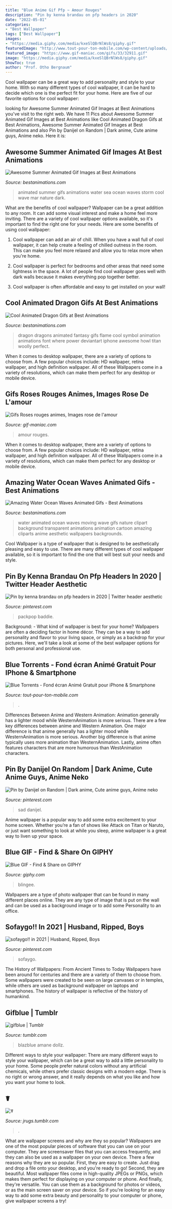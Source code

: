 ```yaml
---
title: "Blue Anime Gif Pfp ~ Amour Rouges"
description: "Pin by kenna brandau on pfp headers in 2020"
date: "2022-05-01"
categories:
- "Best Wallpaper"
tags: ["Best Wallpaper"]
images:
- "https://media.giphy.com/media/kxeSlQBrNlWs8/giphy.gif"
featuredImage: "http://www.tout-pour-ton-mobile.com/wp-content/uploads/2013/08/A-A-TORRENTES.gif"
featured_image: "https://www.gif-maniac.com/gifs/33/32911.gif"
image: "https://media.giphy.com/media/kxeSlQBrNlWs8/giphy.gif"
ShowToc: true
author: "Prof. Otho Bergnaum"
---
```



Cool wallpaper can be a great way to add personality and style to your home. With so many different types of cool wallpaper, it can be hard to decide which one is the perfect fit for your home. Here are five of our favorite options for cool wallpaper: 

	

		
looking for Awesome Summer Animated Gif Images at Best Animations you've visit to the right web. We have 11 Pics about Awesome Summer Animated Gif Images at Best Animations like Cool Animated Dragon Gifs at Best Animations, Awesome Summer Animated Gif Images at Best Animations and also Pin by Danijel on Random | Dark anime, Cute anime guys, Anime neko. Here it is:
		
    
## Awesome Summer Animated Gif Images At Best Animations

<img loading=lazy src="http://bestanimations.com/Nature/summer/summer-nature-animated-gif-19.gif" onerror="this.onerror=null;this.src='https://tse2.mm.bing.net/th?id=OIP.YFK75fy4ja3fH1XXxCo58gHaKX&amp;pid=15.1';" alt="Awesome Summer Animated Gif Images at Best Animations">

_Source: bestanimations.com_

>animated summer gifs animations water sea ocean waves storm cool wave mar nature dark. 

	

What are the benefits of cool wallpaper?
Wallpaper can be a great addition to any room. It can add some visual interest and make a home feel more inviting. There are a variety of cool wallpaper options available, so it's important to find the right one for your needs. Here are some benefits of using cool wallpaper: 
1. Cool wallpaper can add an air of chill. When you have a wall full of cool wallpaper, it can help create a feeling of chilled outness in the room. This can make you feel more relaxed and allow you to relax more when you're home. 

2. Cool wallpaper is perfect for bedrooms and other areas that need some lightness in the space. A lot of people find cool wallpaper goes well with dark walls because it makes everything pop together better. 

3. Cool wallpaper is often affordable and easy to get installed on your wall!

    
## Cool Animated Dragon Gifs At Best Animations

<img loading=lazy src="https://bestanimations.com/Fantasy/Dragons/dragon-animated-gif-25.gif" onerror="this.onerror=null;this.src='https://tse1.mm.bing.net/th?id=OIP.xwRZXX_PKHsbOSARL1zI5QHaFk&amp;pid=15.1';" alt="Cool Animated Dragon Gifs at Best Animations">

_Source: bestanimations.com_

>dragon dragons animated fantasy gifs flame cool symbol animation animations font where power deviantart iphone awesome howl titan woolly perfect. 

	

When it comes to desktop wallpaper, there are a variety of options to choose from. A few popular choices include: HD wallpaper, retina wallpaper, and high definition wallpaper. All of these Wallpapers come in a variety of resolutions, which can make them perfect for any desktop or mobile device. 

    
## Gifs Roses Rouges Animes, Images Rose De L&#039;amour

<img loading=lazy src="https://www.gif-maniac.com/gifs/33/32911.gif" onerror="this.onerror=null;this.src='https://tse2.mm.bing.net/th?id=OIP.7DV7GUcqQGk2jhKmhCseswAAAA&amp;pid=15.1';" alt="Gifs Roses rouges animes, Images rose de l&#039;amour">

_Source: gif-maniac.com_

>amour rouges. 

	

When it comes to desktop wallpaper, there are a variety of options to choose from. A few popular choices include: HD wallpaper, retina wallpaper, and high definition wallpaper. All of these Wallpapers come in a variety of resolutions, which can make them perfect for any desktop or mobile device. 

    
## Amazing Water Ocean Waves Animated Gifs - Best Animations

<img loading=lazy src="https://bestanimations.com/Nature/Water/nature-ocean-wave-animated-gif-4.gif" onerror="this.onerror=null;this.src='https://tse1.mm.bing.net/th?id=OIP.7akywFJhd3sGiS8RXF3HOgAAAA&amp;pid=15.1';" alt="Amazing Water Ocean Waves Animated Gifs - Best Animations">

_Source: bestanimations.com_

>water animated ocean waves moving wave gifs nature clipart background transparent animations animation cartoon amazing cliparts anime aesthetic wallpapers backgrounds. 

	

Cool Wallpaper is a type of wallpaper that is designed to be aesthetically pleasing and easy to use. There are many different types of cool wallpaper available, so it is important to find the one that will best suit your needs and style.

    
## Pin By Kenna Brandau On Pfp Headers In 2020 | Twitter Header Aesthetic

<img loading=lazy src="https://i.pinimg.com/736x/f3/ea/7d/f3ea7db188212c5c2e49aaba72172063.jpg" onerror="this.onerror=null;this.src='https://tse4.mm.bing.net/th?id=OIP.px0waFS7F6qKtngGU1sRtwHaCj&amp;pid=15.1';" alt="Pin by kenna brandau on pfp headers in 2020 | Twitter header aesthetic">

_Source: pinterest.com_

>packpop baddie. 

	

Background: - What kind of wallpaper is best for your home?
Wallpapers are often a deciding factor in home décor. They can be a way to add personality and flavor to your living space, or simply as a backdrop for your pictures. Here, we'll take a look at some of the best wallpaper options for both personal and professional use.

    
## Blue Torrents - Fond écran Animé Gratuit Pour IPhone &amp; Smartphone

<img loading=lazy src="http://www.tout-pour-ton-mobile.com/wp-content/uploads/2013/08/A-A-TORRENTES.gif" onerror="this.onerror=null;this.src='https://tse1.mm.bing.net/th?id=OIP.XUqPkJARzeYyeNIFZGaPhgHaNJ&amp;pid=15.1';" alt="Blue Torrents - Fond écran Animé Gratuit pour iPhone &amp; Smartphone">

_Source: tout-pour-ton-mobile.com_

>. 

	

Differences Between Anime and Western Animation: Animation generally has a lighter mood while WesternAnimation is more serious.
There are a few key differences between anime and Western Animation. One major difference is that anime generally has a lighter mood while WesternAnimation is more serious. Another big difference is that anime typically uses more animation than WesternAnimation. Lastly, anime often features characters that are more humorous than WestAnimation characters.

    
## Pin By Danijel On Random | Dark Anime, Cute Anime Guys, Anime Neko

<img loading=lazy src="https://i.pinimg.com/736x/d5/85/2a/d5852adb90bcd83e9465bba955c3c3dc.jpg" onerror="this.onerror=null;this.src='https://tse1.mm.bing.net/th?id=OIP.4uFOLuALDxRtqLSPcdyU7gHaLm&amp;pid=15.1';" alt="Pin by Danijel on Random | Dark anime, Cute anime guys, Anime neko">

_Source: pinterest.com_

>sad danijel. 

	

Anime wallpaper is a popular way to add some extra excitement to your home screen. Whether you’re a fan of shows like Attack on Titan or Naruto, or just want something to look at while you sleep, anime wallpaper is a great way to liven up your space.

    
## Blue GIF - Find &amp; Share On GIPHY

<img loading=lazy src="https://media.giphy.com/media/kxeSlQBrNlWs8/giphy.gif" onerror="this.onerror=null;this.src='https://tse3.mm.bing.net/th?id=OIP.y5VGSthieYbKnr2E7d69aQAAAA&amp;pid=15.1';" alt="Blue GIF - Find &amp; Share on GIPHY">

_Source: giphy.com_

>blingee. 

	



Wallpapers are a type of photo wallpaper that can be found in many different places online. They are any type of image that is put on the wall and can be used as a background image or to add some Personality to an office.

    
## Sofaygo!! In 2021 | Husband, Ripped, Boys

<img loading=lazy src="https://i.pinimg.com/736x/7e/b8/78/7eb878bd53e4ba5b42c75b40b01d12f9.jpg" onerror="this.onerror=null;this.src='https://tse2.mm.bing.net/th?id=OIP.t4t5qxdVWsRsnMXeofMyogHaHH&amp;pid=15.1';" alt="sofaygo!! in 2021 | Husband, Ripped, Boys">

_Source: pinterest.com_

>sofaygo. 

	

The History of Wallpapers: From Ancient Times to Today
Wallpapers have been around for centuries and there are a variety of them to choose from. Some wallpapers were created to be seen on large canvases or in temples, while others are used as background wallpaper on laptops and smartphones. The history of wallpaper is reflective of the history of humankind.

    
## Gifblue | Tumblr

<img loading=lazy src="https://78.media.tumblr.com/ce792b9390107d4ddb8c4702168692c4/tumblr_oqbk1419Fs1smaam3o5_r1_500.gif" onerror="this.onerror=null;this.src='https://tse2.mm.bing.net/th?id=OIP.KYWY5j46_qdSm3ufUN7vnQHaFY&amp;pid=15.1';" alt="gifblue | Tumblr">

_Source: tumblr.com_

>blazblue amane dollz. 

	

Different ways to style your wallpaper:
There are many different ways to style your wallpaper, which can be a great way to add a little personality to your home. Some people prefer natural colors without any artificial chemicals, while others prefer classic designs with a modern edge. There is no right or wrong answer, and it really depends on what you like and how you want your home to look.

    
## ☤

<img loading=lazy src="https://64.media.tumblr.com/486014eb8bf8eb523b33429877d5c24a/tumblr_n5jq92dBRS1qbwudjo1_500.gifv" onerror="this.onerror=null;this.src='https://tse2.mm.bing.net/th?id=OIP.IPDobal4hCFxAleE02NqfwHaDQ&amp;pid=15.1';" alt="☤">

_Source: jrugs.tumblr.com_

>. 

	

What are wallpaper screens and why are they so popular?
Wallpapers are one of the most popular pieces of software that you can use on your computer. They are screensaver files that you can access frequently, and they can also be used as a wallpaper on your own device. There a few reasons why they are so popular. First, they are easy to create. Just drag and drop a file onto your desktop, and you're ready to go! Second, they are beautiful. Most wallpaper files come in high-quality JPEGs or PNGs, which makes them perfect for displaying on your computer or phone. And finally, they're versatile. You can use them as a background for photos or videos, or as the main screen saver on your device. So if you're looking for an easy way to add some extra beauty and personality to your computer or phone, give wallpaper screens a try!

